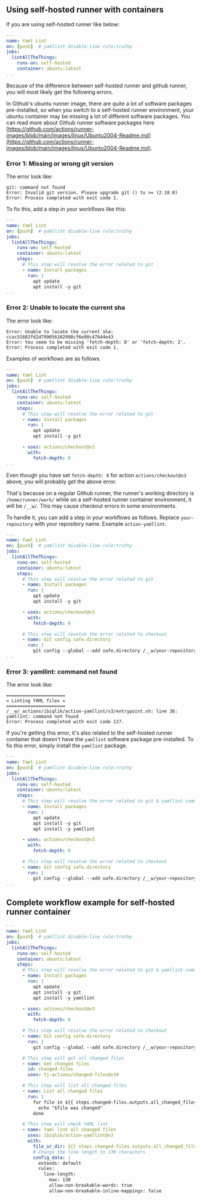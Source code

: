 ## Using self-hosted runner with containers

If you are using self-hosted runner like below:

```yaml
---
name: Yaml Lint
on: [push]  # yamllint disable-line rule:truthy
jobs:
  lintAllTheThings:
    runs-on: self-hosted
    container: ubuntu:latest
...
```

Because of the difference between self-hosted runner and github runner, you will most likely get the following errors.

In Github's ubuntu runner image, there are quite a lot of software packages pre-installed, so when you switch to a self-hosted runner environment, your ubuntu container may be missing a lot of different software packages. You can read more about Github runner software packages here [https://github.com/actions/runner-images/blob/main/images/linux/Ubuntu2004-Readme.md](https://github.com/actions/runner-images/blob/main/images/linux/Ubuntu2004-Readme.md).

### Error 1: Missing or wrong git version

The error look like:

```
git: command not found
Error: Invalid git version. Please upgrade git () to >= (2.18.0)
Error: Process completed with exit code 1.
```

To fix this, add a step in your workflows like this:

```yaml
---
name: Yaml Lint
on: [push]  # yamllint disable-line rule:truthy
jobs:
  lintAllTheThings:
    runs-on: self-hosted
    container: ubuntu:latest
    steps:
      # This step will resolve the error related to git
      - name: Install packages
        run: |
          apt update
          apt install -y git
...
```

### Error 2: Unable to locate the current sha

The error look like:

```
Error: Unable to locate the current sha: ccac51682fd2d799056162998cf6e90c47644e43
Error: You seem to be missing 'fetch-depth: 0' or 'fetch-depth: 2'.
Error: Process completed with exit code 1.
```

Examples of workflows are as follows.

```yaml
---
name: Yaml Lint
on: [push]  # yamllint disable-line rule:truthy
jobs:
  lintAllTheThings:
    runs-on: self-hosted
    container: ubuntu:latest
    steps:
      # This step will resolve the error related to git
      - name: Install packages
        run: |
          apt update
          apt install -y git

      - uses: actions/checkout@v3
        with:
          fetch-depth: 0
...
```

Even though you have set `fetch-depth: 0` for action `actions/checkout@v3` above, you will probably get the above error.

That's because on a regular Github runner, the runner's working directory is `/home/runner/work/` while on a self-hosted runner container environment, it will be `/__w/`. This may cause checkout errors in some environments.

To handle it, you can add a step in your workflows as follows. Replace `your-repository` with your repository name. Example `action-yamllint`.

```yaml
---
name: Yaml Lint
on: [push]  # yamllint disable-line rule:truthy
jobs:
  lintAllTheThings:
    runs-on: self-hosted
    container: ubuntu:latest
    steps:
      # This step will resolve the error related to git
      - name: Install packages
        run: |
          apt update
          apt install -y git

      - uses: actions/checkout@v3
        with:
          fetch-depth: 0

      # This step will resolve the error related to checkout
      - name: Git config safe.directory
        run: |
          git config --global --add safe.directory /__w/your-repository/your-repository
...
```

### Error 3: yamllint: command not found

The error look like:

```
======================
= Linting YAML files =
======================
/__w/_actions/ibiqlik/action-yamllint/v3/entrypoint.sh: line 36: yamllint: command not found
Error: Process completed with exit code 127.
```

If you're getting this error, it's also related to the self-hosted runner container that doesn't have the `yamllint` software package pre-installed. To fix this error, simply install the `yamllint` package.

```yaml
---
name: Yaml Lint
on: [push]  # yamllint disable-line rule:truthy
jobs:
  lintAllTheThings:
    runs-on: self-hosted
    container: ubuntu:latest
    steps:
      # This step will resolve the error related to git & yamllint command
      - name: Install packages
        run: |
          apt update
          apt install -y git
          apt install -y yamllint

      - uses: actions/checkout@v3
        with:
          fetch-depth: 0

      # This step will resolve the error related to checkout
      - name: Git config safe.directory
        run: |
          git config --global --add safe.directory /__w/your-repository/your-repository
...
```

## Complete workflow example for self-hosted runner container

```yaml
---
name: Yaml Lint
on: [push]  # yamllint disable-line rule:truthy
jobs:
  lintAllTheThings:
    runs-on: self-hosted
    container: ubuntu:latest
    steps:
      # This step will resolve the error related to git & yamllint command
      - name: Install packages
        run: |
          apt update
          apt install -y git
          apt install -y yamllint

      - uses: actions/checkout@v3
        with:
          fetch-depth: 0

      # This step will resolve the error related to checkout
      - name: Git config safe.directory
        run: |
          git config --global --add safe.directory /__w/your-repository/your-repository

      # This step will get all changed files
      - name: Get changed files
        id: changed-files
        uses: tj-actions/changed-files@v34

      # This step will list all changed files
      - name: List all changed files
        run: |
          for file in ${{ steps.changed-files.outputs.all_changed_files }}; do
            echo "$file was changed"
          done

      # This step will check YAML lint
      - name: Yaml lint all changed files
        uses: ibiqlik/action-yamllint@v3
        with:
          file_or_dir: ${{ steps.changed-files.outputs.all_changed_files }}
          # Change the line length to 130 characters
          config_data: |
            extends: default
            rules:
              line-length:
                max: 130
                allow-non-breakable-words: true
                allow-non-breakable-inline-mappings: false
```
